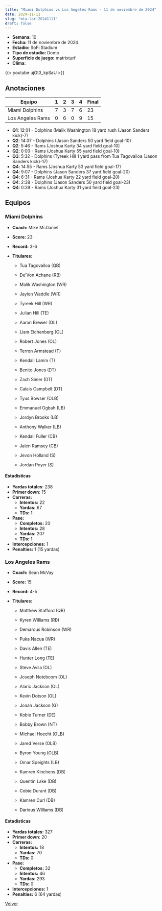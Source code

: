 ```yaml
---
title: "Miami Dolphins vs Los Angeles Rams - 11 de noviembre de 2024"
date: 2024-11-11
slug: "mia-lar-20241111"
draft: false
---
```


- **Semana:** 10
- **Fecha:** 11 de noviembre de 2024
- **Estadio:** SoFi Stadium
- **Tipo de estadio:** Domo
- **Superficie de juego:** matrixturf
- **Clima:** 


{{< youtube ujGt3_kpSaU >}}


## Anotaciones
| Equipo | 1 | 2 | 3 | 4 | Final |
|--------|---|---|---|---|-------|
| Miami Dolphins  | 7 | 3 | 7 | 6  | 23 |
| Los Angeles Rams  | 0 | 6 | 0 | 9  | 15 |
- **Q1**: 12:01 - Dolphins (Malik Washington 18 yard rush (Jason Sanders kick)-7)
- **Q2**: 14:07 - Dolphins (Jason Sanders 50 yard field goal-10)
- **Q2**: 5:46 - Rams (Joshua Karty 34 yard field goal-10)
- **Q2**: 0:00 - Rams (Joshua Karty 55 yard field goal-10)
- **Q3**: 5:32 - Dolphins (Tyreek Hill 1 yard pass from Tua Tagovailoa (Jason Sanders kick)-17)
- **Q4**: 14:55 - Rams (Joshua Karty 53 yard field goal-17)
- **Q4**: 9:07 - Dolphins (Jason Sanders 37 yard field goal-20)
- **Q4**: 6:31 - Rams (Joshua Karty 22 yard field goal-20)
- **Q4**: 2:38 - Dolphins (Jason Sanders 50 yard field goal-23)
- **Q4**: 0:39 - Rams (Joshua Karty 31 yard field goal-23)


## Equipos


### Miami Dolphins
* **Coach:** Mike McDaniel
* **Score:** 23
* **Record:** 3-6
* **Titulares:** 

  * Tua Tagovailoa (QB) 

  * De'Von Achane (RB) 

  * Malik Washington (WR) 

  * Jaylen Waddle (WR) 

  * Tyreek Hill (WR) 

  * Julian Hill (TE) 

  * Aaron Brewer (OL) 

  * Liam Eichenberg (OL) 

  * Robert Jones (OL) 

  * Terron Armstead (T) 

  * Kendall Lamm (T) 

  * Benito Jones (DT) 

  * Zach Sieler (DT) 

  * Calais Campbell (DT) 

  * Tyus Bowser (OLB) 

  * Emmanuel Ogbah (LB) 

  * Jordyn Brooks (LB) 

  * Anthony Walker (LB) 

  * Kendall Fuller (CB) 

  * Jalen Ramsey (CB) 

  * Jevon Holland (S) 

  * Jordan Poyer (S) 

#### Estadísticas
* **Yardas totales:** 238
* **Primer down:** 15
* **Carreras:**
  * **Intentos:** 22
  * **Yardas:** 67
  * **TDs:** 1
* **Pase:**
  * **Completos:** 20
  * **Intentos:** 28
  * **Yardas:** 207
  * **TDs:** 1
* **Intercepciones:** 1
* **Penalties:** 1 (15 yardas)

### Los Angeles Rams
* **Coach:** Sean McVay
* **Score:** 15
* **Record:** 4-5
* **Titulares:** 

  * Matthew Stafford (QB) 

  * Kyren Williams (RB) 

  * Demarcus Robinson (WR) 

  * Puka Nacua (WR) 

  * Davis Allen (TE) 

  * Hunter Long (TE) 

  * Steve Avila (OL) 

  * Joseph Noteboom (OL) 

  * Alaric Jackson (OL) 

  * Kevin Dotson (OL) 

  * Jonah Jackson (G) 

  * Kobie Turner (DE) 

  * Bobby Brown (NT) 

  * Michael Hoecht (OLB) 

  * Jared Verse (OLB) 

  * Byron Young (OLB) 

  * Omar Speights (LB) 

  * Kamren Kinchens (DB) 

  * Quentin Lake (DB) 

  * Cobie Durant (DB) 

  * Kamren Curl (DB) 

  * Darious Williams (DB) 

#### Estadísticas
* **Yardas totales:** 327
* **Primer down:** 20
* **Carreras:**
  * **Intentos:** 18
  * **Yardas:** 70
  * **TDs:** 0
* **Pase:**
  * **Completos:** 32
  * **Intentos:** 46
  * **Yardas:** 293
  * **TDs:** 0
* **Intercepciones:** 1
* **Penalties:** 6 (64 yardas)


[Volver](/historia/2024)
